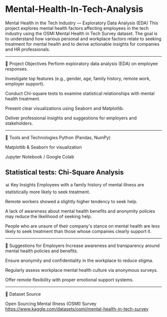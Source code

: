 # Mental-Health-In-Tech-Analysis

Mental Health in the Tech Industry — Exploratory Data Analysis (EDA)
This project explores mental health factors affecting employees in the tech industry using the OSMI Mental Health in Tech Survey dataset. The goal is to understand how various personal and workplace factors relate to seeking treatment for mental health and to derive actionable insights for companies and HR professionals.

---
📌 Project Objectives
Perform exploratory data analysis (EDA) on employee responses.

Investigate top features (e.g., gender, age, family history, remote work, employer support).

Conduct Chi-square tests to examine statistical relationships with mental health treatment.

Present clear visualizations using Seaborn and Matplotlib.

Deliver professional insights and suggestions for employers and stakeholders.

---
🧰 Tools and Technologies
Python (Pandas, NumPy)

Matplotlib & Seaborn for visualization

Jupyter Notebook / Google Colab

Statistical tests: Chi-Square Analysis
---

📊 Key Insights
Employees with a family history of mental illness are statistically more likely to seek treatment.

Remote workers showed a slightly higher tendency to seek help.

A lack of awareness about mental health benefits and anonymity policies may reduce the likelihood of seeking help.

People who are unsure of their company's stance on mental health are less likely to seek treatment than those whose companies clearly support it.

---
🧠 Suggestions for Employers
Increase awareness and transparency around mental health policies and benefits.

Ensure anonymity and confidentiality in the workplace to reduce stigma.

Regularly assess workplace mental health culture via anonymous surveys.

Offer remote flexibility with proper emotional support systems.

---

📌 Dataset Source

Open Sourcing Mental Illness (OSMI) Survey
https://www.kaggle.com/datasets/osmi/mental-health-in-tech-survey

